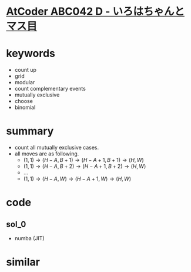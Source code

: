 # [AtCoder ABC042 D - いろはちゃんとマス目 ](https://atcoder.jp/contests/abc042/tasks/arc058_b)


# keywords 
- count up 
- grid 
- modular 
- count complementary events 
- mutually exclusive
- choose
- binomial 


# summary 
- count all mutually exclusive cases.
- all moves are as following.
  - $(1, 1) \rightarrow (H - A, B + 1) \rightarrow (H - A + 1, B + 1) \rightarrow (H, W)$
  - $(1, 1) \rightarrow (H - A, B + 2) \rightarrow (H - A + 1, B + 2) \rightarrow (H, W)$
  - ...
  - $(1, 1) \rightarrow (H - A, W) \rightarrow (H - A + 1, W) \rightarrow (H, W)$


# code 
## sol_0
- numba (JIT)


# similar 
